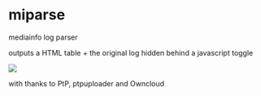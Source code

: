 miparse
=======

mediainfo log parser

outputs a HTML table + the original log hidden behind a javascript toggle

![](http://i.imgur.com/0HENcQw.jpg)


with thanks to PtP, ptpuploader and Owncloud

